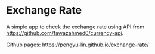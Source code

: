 # Exchange Rate

A simple app to check the exchange rate using API from https://github.com/fawazahmed0/currency-api.

Github pages: https://pengyu-lin.github.io/exchange-rate/

